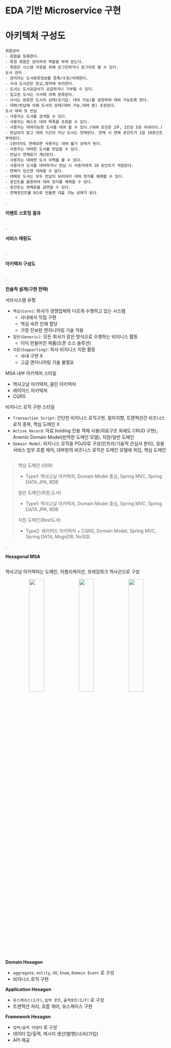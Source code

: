 # EDA 기반 Microservice 구현

# 아키텍처 구성도

```
회원관리
- 회원을 등록한다.
- 특정 회원은 관리자의 역할을 부여 받는다.
- 회원은 시스템 사용을 위해 로그인하거나 로그아웃 할 수 있다.
도서 관리
- 관리자는 도서분류정보를 등록/수정/삭제한다.
- 사내 도서관은 판교,정자에 위치한다.
- 도서는 도서공급사가 공급하거나 기부될 수 있다.
- 입고된 도서는 사서에 의해 분류된다.
- 사서는 분류한 도서의 상태(초기값: 대여 가능)를 설정하여 대여 가능토록 한다.
- 대여/반납에 의해 도서의 상태(대여 가능,대여 중) 조정된다.
도서 대여 및 반납
- 사용자는 도서를 검색할 수 있다.
- 사용자는 베스트 대여 목록을 조회할 수 있다.
- 사용자는 대여가능한 도서를 대여 할 수 있다.(대여 조건은 2주, 1인당 5권 이내이다.)
- 반납되지 않고 대여 기간이 지난 도서는 연체된다. 연체 시 연체 포인트가 1일 10포인트 부여된다.
- 1권이라도 연체되면 사용자는 대여 불가 상태가 된다.
- 사용자는 대여한 도서를 반납할 수 있다.
- 반납시 연체료가 계산된다.
- 사용자는 대여한 도서 이력을 볼 수 있다.
- 사용자가 도서를 대여하거나 반납 시 사용자에게 10 포인트가 적립된다.
- 연체가 있으면 대여할 수 없다.
- 대여된 도서는 모두 반납이 되어야지 대여 정지를 해제할 수 있다.
- 포인트를 활용하여 대여 정지를 해제할 수 있다.
- 포인트는 연체료를 감면할 수 있다.
- 연체포인트를 0으로 만들면 대출 가능 상태가 된다.
```

.

**이벤트 스토밍 결과**

<figure><img src="../../.gitbook/assets/micro-service/event-storming-result.png" alt=""><figcaption></figcaption></figure>

.

**서비스 매핑도**

<figure><img src="../../.gitbook/assets/micro-service/service-mapping.png" alt=""><figcaption></figcaption></figure>

.

**아키텍처 구성도**

<figure><img src="../../.gitbook/assets/micro-service/architecture.png" alt=""><figcaption></figcaption></figure>

.

**전술적 설계(구현 전략)**

서브시스템 유형
- `핵심(Core)`: 회사가 경쟁업체와 다르게 수행하고 있는 시스템
  - 사내에서 직접 구현
  - 핵심 숙련 인재 할당
  - 가장 진보된 엔지니어링 기술 적용
- `일반(Generic)`: 모든 회사가 같은 방식으로 수행하는 비지니스 활동
  - 이미 만들어진 제품(오픈 소스 솔루션)
- `지원(Supporting)`: 회사 비지니스 지원 활동
  - 사내 구현 X
  - 고급 엔지니어링 기술 불필요

MSA 내부 아키텍처 스타일
- 헥사고날 아키텍처, 클린 아키텍처
- 레이어드 아키텍처
- CQRS

비지니스 로직 구현 스타일
- `Transaction Script`: 간단한 비지니스 로직구현, 절차지향, 트랜젝션간 비즈니스 로직 중복, 핵심 도메인 X
- `Active Record`: 자료 holding 전용 객체 사용(자료구조 외에도 CRUD 구현), Anemic Domain Model(빈약한 도메인 모델), 지원/일반 도메인
- `Domain Model`: 비지니스 로직을 POJO로 구성(인프라/기술적 관심사 분리), 응용서비스 업무 흐름 제어, 대부분의 비즈니스 로직은 도메인 모델에 위임, 핵심 도메인

<figure><img src="../../.gitbook/assets/micro-service/heuristics-1.png" alt=""><figcaption></figcaption></figure>

> 핵심 도메인 (대여)
> - Type1: 헥사고날 아키텍처, Domain Model 중심, Spring MVC, Spring DATA JPA, RDB
> 
> 일반 도메인(회원,도서)
> - Type1: 헥사고날 아키텍처, Domain Model 중심, Spring MVC, Spring DATA JPA, RDB
> 
> 지원 도메인(Best도서)
> - Type2: 레이어드 아키텍처 + CQRS, Domain Model, Spring MVC, Spring DATA, MogoDB, NoSQL

.

**Hexagonal MSA**

<figure><img src="../../.gitbook/assets/micro-service/hexagonal-msa.png" alt=""><figcaption></figcaption></figure>

헥사고날 아키텍처는 도메인, 어플리케이션, 프레임워크 헥사곤으로 구성

<p align="center" width="100%">
    <img src="../../.gitbook/assets/micro-service/domain-hexagonal.png" width="30%">
    <img src="../../.gitbook/assets/micro-service/application-hexagonal.png" width="30%">
    <img src="../../.gitbook/assets/micro-service/framework-hexagonal.png" width="30%">
</p>

**Domain Hexagon**
- `aggregate`, `entity`, `VO`, `Enum`, `Domain Event` 로 구성
- 비지니스 로직 구현 

**Application Hexagon**
- `유스케이스(I/F)`, `입력 포트`, `출력포트(I/F)` 로 구성
- 트랜잭션 처리, 흐름 제어, 유스케이스 구현 

**Framework Hexagon**
- `입력/출력 어댑터` 로 구성
- 데이터 입/출력, 메시지 생산(발행)/소비(가입)
- API 제공

<figure><img src="../../.gitbook/assets/micro-service/package.png" alt=""><figcaption></figcaption></figure>